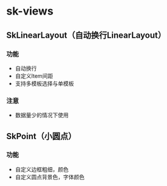 # sk-views
## SkLinearLayout（自动换行LinearLayout）
### 功能
- 自动换行
- 自定义Item间距
- 支持多模板选择与单模板
### 注意
- 数据量少的情况下使用
## SkPoint（小圆点）
### 功能
- 自定义边框粗细，颜色
- 自定义圆点背景色，字体颜色
